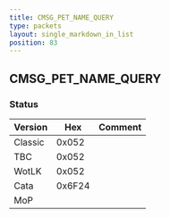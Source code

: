 ```yaml
---
title: CMSG_PET_NAME_QUERY
type: packets
layout: single_markdown_in_list
position: 83
---
```


## CMSG_PET_NAME_QUERY

### Status

Version    | Hex        | Comment
---------- | ---------- | ---------- 
Classic    | 0x052      |
TBC        | 0x052      |
WotLK      | 0x052      |
Cata       | 0x6F24     |
MoP        |            |